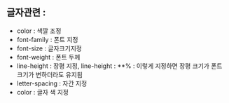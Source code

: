 ## 글자관련 :

- color : 색깔 조정
- font-family : 폰트 지정
- font-size : 글자크기지정
- font-weight : 폰트 두께
- line-height : 장평 지정, line-height : **% : 이렇게 지정하면 장평 크기가 폰트크기가 변하더라도 유지됨
- letter-spacing : 자간 지정
- color : 글자 색 지정
